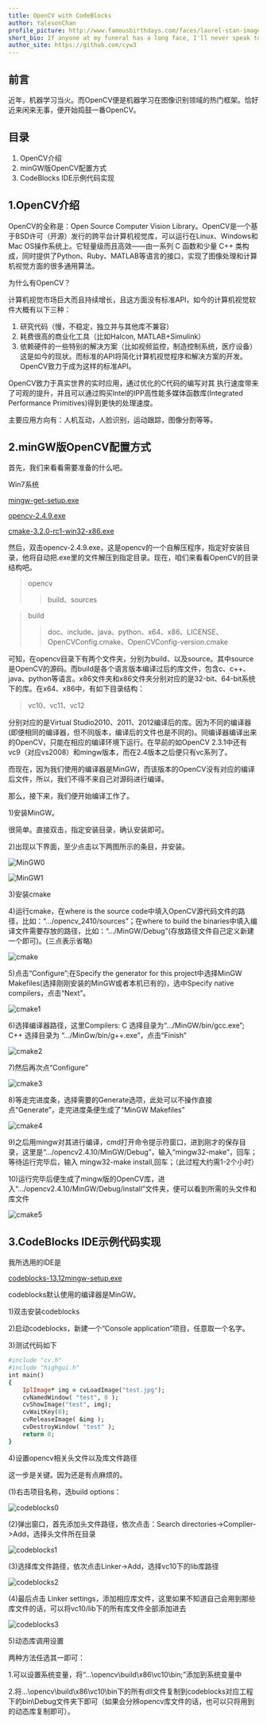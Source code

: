 ```yaml
---
title: OpenCV with CodeBlocks
author: YalesonChan
profile_picture: http://www.famousbirthdays.com/faces/laurel-stan-image.jpg
short_bio: If anyone at my funeral has a long face, I'll never speak to him again.
author_site: https://github.com/cyw3
---
```


## 前言

近年，机器学习当火。而OpenCV便是机器学习在图像识别领域的热门框架。恰好近来闲来无事，便开始捣鼓一番OpenCV。

## 目录

1. OpenCV介绍
2. minGW版OpenCV配置方式
3. CodeBlocks IDE示例代码实现

## 1.OpenCV介绍

OpenCV的全称是：Open Source Computer Vision Library。OpenCV是一个基于BSD许可（开源）发行的跨平台计算机视觉库，可以运行在Linux、Windows和Mac OS操作系统上。它轻量级而且高效——由一系列 C 函数和少量 C++ 类构成，同时提供了Python、Ruby、MATLAB等语言的接口，实现了图像处理和计算机视觉方面的很多通用算法。

为什么有OpenCV？

计算机视觉市场巨大而且持续增长，且这方面没有标准API，如今的计算机视觉软件大概有以下三种：

1. 研究代码（慢，不稳定，独立并与其他库不兼容）
2. 耗费很高的商业化工具（比如Halcon, MATLAB+Simulink）
3. 依赖硬件的一些特别的解决方案（比如视频监控，制造控制系统，医疗设备）这是如今的现状。而标准的API将简化计算机视觉程序和解决方案的开发。OpenCV致力于成为这样的标准API。

OpenCV致力于真实世界的实时应用，通过优化的C代码的编写对其
执行速度带来了可观的提升，并且可以通过购买Intel的IPP高性能多媒体函数库(Integrated Performance Primitives)得到更快的处理速度。

主要应用方向有：人机互动，人脸识别，运动跟踪，图像分割等等。

## 2.minGW版OpenCV配置方式

首先，我们来看看需要准备的什么吧。


Win7系统

[mingw-get-setup.exe](http://sourceforge.net/projects/mingw/files/Installer/)

[opencv-2.4.9.exe](http://opencv.org/downloads.html)

[cmake-3.2.0-rc1-win32-x86.exe](http://www.cmake.org/download/)


然后，双击opencv-2.4.9.exe，这是opencv的一个自解压程序，指定好安装目录，他将自动把.exe里的文件解压到指定目录。现在，咱们来看看OpenCV的目录结构吧。

> opencv
>> build、sources

> build
>> doc、include、java、python、x64、x86、LICENSE、OpenCVConfig.cmake、OpenCVConfig-version.cmake

可知，在opencv目录下有两个文件夹，分别为build、以及source。其中source是OpenCV的源码。而build是各个语言版本编译过后的库文件，包含c、c++、java、python等语言。x86文件夹和x86文件夹分别对应的是32-bit、64-bit系统下的库。在x64、x86中，有如下目录结构：

> vc10、vc11、vc12

分别对应的是Virtual Studio2010、2011、2012编译后的库。因为不同的编译器(即便相同的编译器，但不同版本，编译后的文件也是不同的)。同编译器编译出来的OpenCV，只能在相应的编译环境下运行。在早前的如OpenCV 2.3.1中还有vc9（对应vs2008）和mingw版本，而在2.4版本之后便只有vc系列了。

而现在，因为我们使用的编译器是MinGW，而该版本的OpenCV没有对应的编译后文件，所以，我们不得不来自己对源码进行编译。

那么，接下来，我们便开始编译工作了。

1)安装MinGW。


很简单。直接双击，指定安装目录，确认安装即可。


2)出现以下界面，至少点击以下两图所示的条目，并安装。


![MinGW0](/img/MinGW0.png)

![MinGW1](/img/MinGW1.png)


3)安装cmake

4)运行cmake，在where is the source code中填入OpenCV源代码文件的路径，比如：“.../opencv_2410/sources”；在where to build the binaries中填入编译文件需要存放的路径，比如：“.../MinGW/Debug”(存放路径文件自己定义新建一个即可)。(三点表示省略)

![cmake](/img/cmake.jpg)

5)点击“Configure”;在Specify the generator for this project中选择MinGW Makefiles(选择刚刚安装的MinGW或者本机已有的)，选中Specify native compilers，点击“Next”。

![cmake1](/img/cmake1.jpg)

6)选择编译器路径，这里Compilers: C 选择目录为“.../MinGW/bin/gcc.exe”; C++ 选择目录为 “.../MinGw/bin/g++.exe”，点击“Finish”

![cmake2](/img/cmake2.jpg)

7)然后再次点“Configure”

![cmake3](/img/cmake3.jpg)

8)等走完进度条，选择需要的Generate选项，此处可以不操作直接点“Generate”，走完进度条便生成了“MinGW Makefiles”

![cmake4](/img/cmake4.jpg)

9)之后用mingw对其进行编译，cmd打开命令提示符窗口，进到刚才的保存目录，这里是“.../opencv2.4.10/MinGW/Debug”，输入“mingw32-make”，回车；等待运行完毕后，输入 mingw32-make install,回车；（此过程大约需1-2个小时）

10)运行完毕后便生成了mingw版的OpenCV库，进入“.../opencv2.4.10/MinGW/Debug/install”文件夹，便可以看到所需的头文件和库文件

![cmake5](/img/cmake5.jpg)


## 3.CodeBlocks IDE示例代码实现

我所选用的IDE是

[codeblocks-13.12mingw-setup.exe](http://www.codeblocks.org/)


codeblocks默认使用的编译器是MinGW。

1)双击安装codeblocks

2)启动codeblocks，新建一个“Console application”项目，任意取一个名字。

3)测试代码如下

```ruby
#include "cv.h"  
#include "highgui.h"  
int main()  
{  
    IplImage* img = cvLoadImage("test.jpg");  
    cvNamedWindow( "test", 0 );  
    cvShowImage("test", img);  
    cvWaitKey(0);  
    cvReleaseImage( &img );  
    cvDestroyWindow( "test" );  
    return 0;  
}  
```

4)设置opencv相关头文件以及库文件路径

这一步是关键。因为还是有点麻烦的。

(1)右击项目名称，选build options：

![codeblocks0](/img/codeblocks0.jpg)

(2)弹出窗口，首先添加头文件路径，依次点击：Search directories->Complier->Add，选择头文件所在目录

![codeblocks1](/img/codeblocks1.png)

(3)选择库文件路径，依次点击Linker->Add，选择vc10下的lib库路径

![codeblocks2](/img/codeblocks2.png)

(4)最后点击 Linker settings，添加相应库文件，这里如果不知道自己会用到那些库文件的话，可以将vc10/lib下的所有库文件全部添加进去

![codeblocks3](/img/codeblocks3.png)

5)动态库调用设置

两种方法任选其一即可：

1.可以设置系统变量，将“...\opencv\build\x86\vc10\bin;”添加到系统变量中

2.将...\opencv\build\x86\vc10\bin下的所有dll文件复制到codeblocks对应工程下的bin\Debug文件夹下即可（如果会分辨opencv库文件的话，也可以只将用到的动态库复制即可）。
